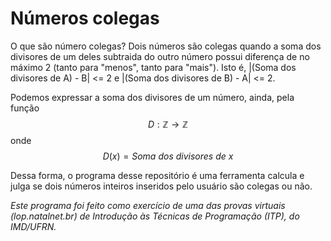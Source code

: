 # Números colegas

O que são número colegas? Dois números são colegas quando a soma dos divisores de um deles subtraida do outro número possui diferença de no máximo 2 (tanto para "menos", tanto para "mais"). Isto é, |(Soma dos divisores de A) - B| <= 2 e |(Soma dos divisores de B) - A| <= 2.

Podemos expressar a soma dos divisores de um número, ainda, pela função $$D : \mathbb{Z} \rightarrow \mathbb{Z}$$ onde $$D(x) = \textit{Soma dos divisores de x}$$

Dessa forma, o programa desse repositório é uma ferramenta calcula e julga se dois números inteiros inseridos pelo usuário são colegas ou não. 

_Este programa foi feito como exercício de uma das provas virtuais (lop.natalnet.br) de Introdução às Técnicas de Programação (ITP), do IMD/UFRN._
